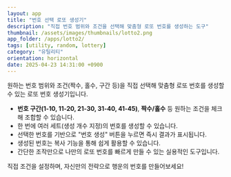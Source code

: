 ```yaml
---
layout: app
title: "번호 선택 로또 생성기"
description: "직접 번호 범위와 조건을 선택해 맞춤형 로또 번호를 생성하는 도구"
thumbnail: /assets/images/thumbnails/lotto2.png
app_folder: /apps/lotto2/
tags: [utility, random, lottery]
category: "유틸리티"
orientation: horizontal
date: 2025-04-23 14:31:00 +0900
---
```


원하는 번호 범위와 조건(짝수, 홀수, 구간 등)을 직접 선택해 맞춤형 로또 번호를 생성할 수 있는 로또 번호 생성기입니다.

- **번호 구간(1-10, 11-20, 21-30, 31-40, 41-45)**, **짝수/홀수** 등 원하는 조건을 체크해 조합할 수 있습니다.
- 한 번에 여러 세트(생성 개수 지정)의 번호를 생성할 수 있습니다.
- 선택한 번호를 기반으로 "번호 생성" 버튼을 누르면 즉시 결과가 표시됩니다.
- 생성된 번호는 복사 기능을 통해 쉽게 활용할 수 있습니다.
- 간단한 조작만으로 나만의 로또 번호를 빠르게 만들 수 있는 실용적인 도구입니다.

직접 조건을 설정하며, 자신만의 전략으로 행운의 번호를 만들어보세요!
